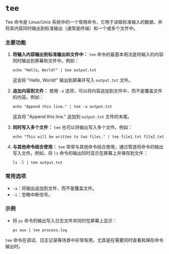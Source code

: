 # `tee`



Tee 命令是 Linux/Unix 系统中的一个常用命令，它用于读取标准输入的数据，并将其内容同时输出到标准输出（通常是终端）和一个或多个文件中。

### 主要功能

1. **将输入内容输出到标准输出和文件中：**
   `tee` 命令的最基本用法是将输入的内容同时输出到屏幕和文件中。例如：

   ```shell
   echo "Hello, World!" | tee output.txt
   ```

   这会将 "Hello, World!" 输出到屏幕并写入 `output.txt` 文件。

2. **追加内容到文件：**
   使用 `-a` 选项，可以将内容追加到文件中，而不是覆盖文件的内容。例如：

   ```shell
   echo "Append this line." | tee -a output.txt
   ```

   这会将 "Append this line." 追加到 `output.txt` 文件的末尾。

3. **同时写入多个文件：**
   `tee` 也可以将输出写入多个文件。例如：

   ```shell
   echo "This will be written to two files." | tee file1.txt file2.txt
   ```

4. **与其他命令结合使用：**
   `tee` 常常与其他命令结合使用，通过管道将命令的输出写入文件。例如，将 `ls` 命令的输出同时显示在屏幕上并保存到文件：

   ```shell
   ls -l | tee output.txt
   ```

### 常用选项

- `-a`：将输出追加到文件，而不是覆盖文件。
- `-i`：忽略中断信号。

### 示例

- 将 `ps` 命令的输出写入日志文件并同时在屏幕上显示：

  ```shell
  ps aux | tee process.log
  ```

`tee` 命令在调试、日志记录等场景中非常有用，尤其是在需要同时查看和保存命令输出时。